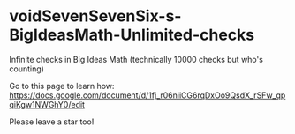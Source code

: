 # voidSevenSevenSix-s-BigIdeasMath-Unlimited-checks
Infinite checks in Big Ideas Math (technically 10000 checks but who's counting)


Go to this page to learn how: https://docs.google.com/document/d/1fj_r06niiCG6rqDxOo9QsdX_rSFw_qpqiKgw1NWGhY0/edit

Please leave a star too!
